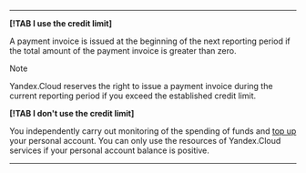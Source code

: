   ---  

**[!TAB I use the credit limit]**

A payment invoice is issued at the beginning of the next reporting period if the total amount of the payment invoice is greater than zero.


> [!NOTE]
>
> Yandex.Cloud reserves the right to issue a payment invoice during the current reporting period if you exceed the established credit limit.
>

**[!TAB I don't use the credit limit]**

You independently carry out monitoring of the spending of funds and [top up](../operations/pay-the-bill.md) your personal account. You can only use the resources of Yandex.Cloud services if your personal account balance is positive.

  ---   

